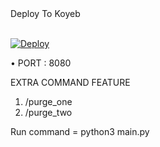 <summary> Deploy To Koyeb </summary>
<p>
<br>                 
<a target="/blank" href="https://app.koyeb.com/deploy?type=git&repository=github.com/sanji-bots-963/crunchyroll-clown-face&branch=main&name=request-to-join-3fsub-crunchyroll" >
  <img src="https://www.koyeb.com/static/images/deploy/button.svg" alt="Deploy">
</a>
</p>


• PORT : 8080

EXTRA COMMAND FEATURE

1) /purge_one
2) /purge_two

Run command = python3 main.py
